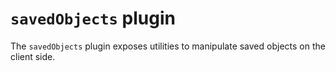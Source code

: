 # `savedObjects` plugin

The `savedObjects` plugin exposes utilities to manipulate saved objects on the client side.